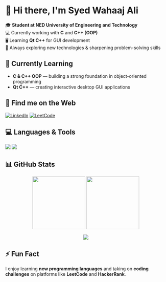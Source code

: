# 👋 Hi there, I'm **Syed Wahaaj Ali**

🎓 **Student at NED University of Engineering and Technology**  
💻 Currently working with **C** and **C++ (OOP)**  
🖥 Learning **Qt C++** for GUI development  
🚀 Always exploring new technologies & sharpening problem-solving skills



## 🌱 Currently Learning
- **C & C++ OOP** — building a strong foundation in object-oriented programming
- **Qt C++** — creating interactive desktop GUI applications


## 📍 Find me on the Web
[![LinkedIn](https://img.shields.io/badge/LinkedIn-%230A66C2?style=for-the-badge&logo=linkedin&logoColor=white)](https://www.linkedin.com/in/syedwahaajali28/) [![LeetCode](https://img.shields.io/badge/LeetCode-%23FFA116?style=for-the-badge&logo=leetcode&logoColor=black)](https://leetcode.com/u/Syed_Wahaaj_Ali/)


## 💻 Languages & Tools
<p>
  <img src="https://img.shields.io/badge/C-A8B9CC?style=for-the-badge&logo=c&logoColor=white" />
  <img src="https://img.shields.io/badge/C++-00599C?style=for-the-badge&logo=c%2B%2B&logoColor=white" />
</p>


## 📊 GitHub Stats
<p align="center">
  <img src="https://github-readme-stats.vercel.app/api?username=Syed-Wahaaj-Ali&show_icons=true&theme=tokyonight" height="165" />
  <img src="https://github-readme-streak-stats.herokuapp.com/?user=Syed-Wahaaj-Ali&theme=tokyonight" height="165" />
</p>

<p align="center">
  <img src="https://github-readme-stats.vercel.app/api/top-langs/?username=Syed-Wahaaj-Ali&layout=compact&theme=tokyonight" />
</p>


## ⚡ Fun Fact
I enjoy learning **new programming languages** and taking on **coding challenges** on platforms like **LeetCode** and **HackerRank**.
